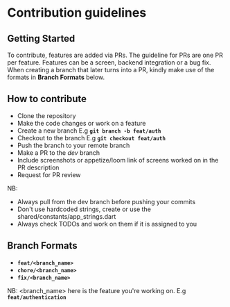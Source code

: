 # Contribution guidelines

## Getting Started

To contribute, features are added via PRs. The guideline for PRs are one PR per feature. Features can be a screen, backend integration or a bug fix. When creating a branch that later turns into a PR, kindly make use of the formats in **Branch Formats** below.


## How to contribute

- Clone the repository
- Make the code changes or work on a feature
- Create a new branch E.g **```git branch -b feat/auth```**
- Checkout to the branch E.g **```git checkout feat/auth```**
- Push the branch to your remote branch
- Make a PR to the *dev* branch
- Include screenshots or appetize/loom link of screens worked on in the PR description
- Request for PR review


NB: 
- Always pull from the dev branch before pushing your commits
- Don't use hardcoded strings, create or use the shared/constants/app_strings.dart
- Always check TODOs and work on them if it is assigned to you


## Branch Formats

- **```feat/<branch_name>```**
- **```chore/<branch_name>```**
- **```fix/<branch_name>```**


NB: <branch_name> here is the feature you're working on. E.g **```feat/authentication```**